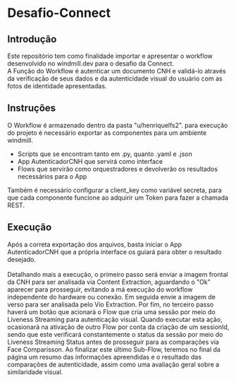# Desafio-Connect

## Introdução
Este repositório tem como finalidade importar e apresentar o workflow desenvolvido no windmill.dev para o desafio da Connect. <br>
A Função do Workflow é autenticar um documento CNH e validá-lo através da verificação de seus dados e da autenticidade visual do usuário com as fotos de identidade apresentadas.

## Instruções
O Workflow é armazenado dentro da pasta "u/henriquelfs2". para execução do projeto é necessário exportar as componentes para um ambiente windmill.
- Scripts que se encontram tanto em .py, quanto .yaml e .json
- App AutenticadorCNH que servirá como interface
- Flows que servirão como orquestradores e devolverão os resultados necessários para o App

Também é necessário configurar a client_key como variável secreta, para que cada componente funcione ao adquirir um Token para fazer a chamada REST.

## Execução
Após a correta exportação dos arquivos, basta iniciar o App AutenticadorCNH que a própria interface os guiará para obter o resultado desejado. <br><br>
Detalhando mais a execução, o primeiro passo será enviar a imagem frontal da CNH para ser analisada via Content Extraction, aguardando o "Ok" aparecer para prosseguir, evitando a má execução do workflow independente do hardware ou conexão. Em seguida envie a imagem de verso para ser analisada pelo Vio Extraction. Por fim, no terceiro passo haverá um botão que acionará o Flow que cria uma sessão por meio do Liveness Streaming para autenticação visual. Quando executar esta ação, ocasionará na ativação de outro Flow por conta da criação de um sessionId, sendo que este verificará constantemente o status da sessão por meio do Liveness Streaming Status antes de prosseguir para as comparações via Face Comparisson. Ao finalizar este último Sub-Flow, teremos no final da página um resumo das informações apreendidas e o resultado das comparações de autenticidade, assim como uma avaliação geral sobre a similaridade visual.
